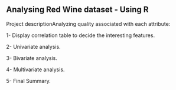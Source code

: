 ## Analysing Red Wine dataset - Using R

Project descriptionAnalyzing quality associated with each attribute:

1- Display correlation table to decide the interesting features.

2- Univariate analysis.

3- Bivariate analysis.

4- Multivariate analysis.

5- Final Summary.
